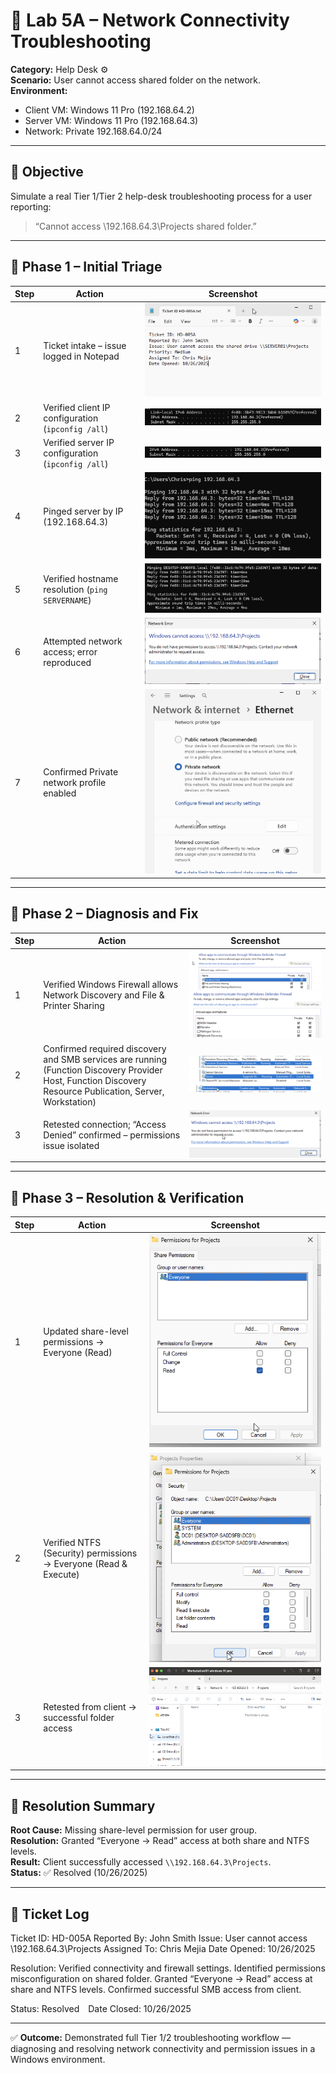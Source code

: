# 🧰 Lab 5A – Network Connectivity Troubleshooting
**Category:** Help Desk ⚙️  
**Scenario:** User cannot access shared folder on the network.  
**Environment:**  
- Client VM: Windows 11 Pro (192.168.64.2)  
- Server VM: Windows 11 Pro (192.168.64.3)  
- Network: Private 192.168.64.0/24  

---

## 🎯 Objective
Simulate a real Tier 1/Tier 2 help-desk troubleshooting process for a user reporting:  
> “Cannot access \\192.168.64.3\Projects shared folder.”

---

## 🧭 Phase 1 – Initial Triage
| Step | Action | Screenshot |
|------|---------|-------------|
| 1 | Ticket intake – issue logged in Notepad | ![Ticket Intake](./screenshots/ticket-intake-evidence.png) |
| 2 | Verified client IP configuration (`ipconfig /all`) | ![Client IP Config](./screenshots/client's-IP-configuration.png) |
| 3 | Verified server IP configuration (`ipconfig /all`) | ![Server IP Config](./screenshots/server-network-configuration.png) |
| 4 | Pinged server by IP (192.168.64.3) | ![Ping Test by IP](./screenshots/ping-test-from-client-to-server.png) |
| 5 | Verified hostname resolution (`ping SERVERNAME`) | ![Ping by Hostname](./screenshots/ping-by-Hostname.png) |
| 6 | Attempted network access; error reproduced | ![Access Error](./screenshots/Issue-reproduction-image.png) |
| 7 | Confirmed Private network profile enabled | ![Private Network Setting](./screenshots/private-network-setting.png) |

---

## 🧩 Phase 2 – Diagnosis and Fix
| Step | Action | Screenshot |
|------|---------|-------------|
| 1 | Verified Windows Firewall allows Network Discovery and File & Printer Sharing | ![Firewall Check 1](./screenshots/firewall-list-check1.png) <br> ![Firewall Check 2](./screenshots/firewall-list-check2.png) |
| 2 | Confirmed required discovery and SMB services are running (Function Discovery Provider Host, Function Discovery Resource Publication, Server, Workstation) | ![Services 1](./screenshots/services-running-automatic1.png) <br> ![Services 2](./screenshots/services-running-automatic2.png) <br> ![Services 3](./screenshots/services-running-automatic3.png) |
| 3 | Retested connection; “Access Denied” confirmed – permissions issue isolated | ![Access Denied](./screenshots/access-denied-permissions-issue-confirmed.png) |

---

## 🔧 Phase 3 – Resolution & Verification
| Step | Action | Screenshot |
|------|---------|-------------|
| 1 | Updated share-level permissions → Everyone (Read) | ![Share Permissions](./screenshots/permissions-for-everyone-read-allowed.png) |
| 2 | Verified NTFS (Security) permissions → Everyone (Read & Execute) | ![NTFS Permissions](./screenshots/verified-NTFS-permissions-grant-read-access-to-everyone.png) |
| 3 | Retested from client → successful folder access | ![Successful Access](./screenshots/successful-folder-access.png) |

---

## 🧾 Resolution Summary
**Root Cause:** Missing share-level permission for user group.  
**Resolution:** Granted “Everyone → Read” access at both share and NTFS levels.  
**Result:** Client successfully accessed `\\192.168.64.3\Projects`.  
**Status:** ✅ Resolved (10/26/2025)

---

## 📁 Ticket Log
Ticket ID: HD-005A
Reported By: John Smith
Issue: User cannot access \192.168.64.3\Projects
Assigned To: Chris Mejia
Date Opened: 10/26/2025

Resolution:
Verified connectivity and firewall settings.
Identified permissions misconfiguration on shared folder.
Granted “Everyone → Read” access at share and NTFS levels.
Confirmed successful SMB access from client.

Status: Resolved Date Closed: 10/26/2025


---

✅ **Outcome:** Demonstrated full Tier 1/2 troubleshooting workflow — diagnosing and resolving network connectivity and permission issues in a Windows environment.
